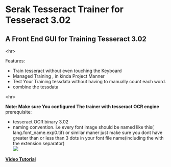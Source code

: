 # Serak Tesseract Trainer for Tesseract 3.02 #
## A Front End GUI for Training Tesseract 3.02 ##


&lt;hr&gt;


Features:
  * Train tesseract without even touching the Keyboard
  * Managed Training , in kinda Project Manner
  * Test Your Training tessdata without having to manually count each word.
  * combine the tessdata


&lt;hr&gt;


**Note: Make sure You configured The trainer with tesseract OCR engine**
<br>prerequisite:<br>
<ul><li>tesseract OCR binary 3.02<br>
</li><li>naming convention. i.e every font image should be named like this( lang.font_name.exp0.tif) or similar maner just make sure you dont have greater than or less than 3 dots in your font file name(including the with the extension separator)<br>
<img src='http://img831.imageshack.us/img831/1392/capturesyl.jpg'></img></li></ul>

<a href='http://www.youtube.com/watch?v=47rgBL9NZkM'><b>Video Tutorial</b></a>
